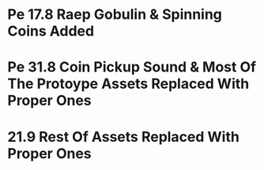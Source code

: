 # Pe 17.8 Raep Gobulin & Spinning Coins Added
# Pe 31.8 Coin Pickup Sound & Most Of The Protoype Assets Replaced With Proper Ones
# 21.9 Rest Of Assets Replaced With Proper Ones
